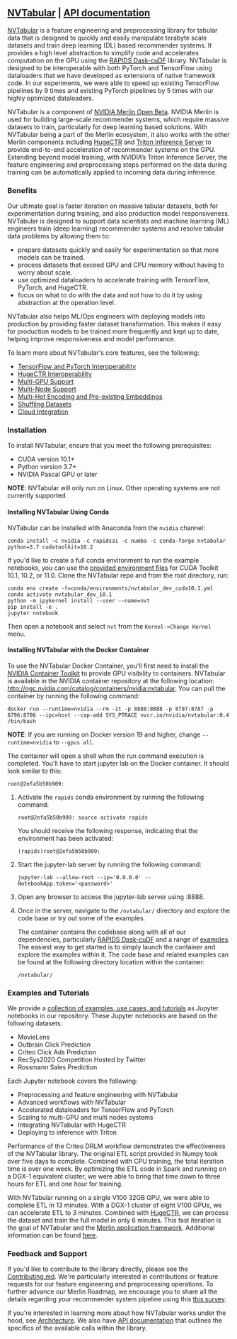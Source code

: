## [NVTabular](https://github.com/NVIDIA/NVTabular) | [API documentation](https://nvidia.github.io/NVTabular/main/Introduction.html)

[NVTabular](https://github.com/NVIDIA/NVTabular) is a feature engineering and preprocessing library for tabular data that is designed to quickly and easily manipulate terabyte scale datasets and train deep learning (DL) based recommender systems. It provides a high level abstraction to simplify code and accelerates computation on the GPU using the [RAPIDS Dask-cuDF](https://github.com/rapidsai/cudf/tree/main/python/dask_cudf) library. NVTabular is designed to be interoperable with both PyTorch and TensorFlow using dataloaders that we have developed as extensions of native framework code. In our experiments, we were able to speed up existing TensorFlow pipelines by 9 times and existing PyTorch pipelines by 5 times with our highly optimized dataloaders.

NVTabular is a component of [NVIDIA Merlin Open Beta](https://developer.nvidia.com/nvidia-merlin). NVIDIA Merlin is used for building large-scale recommender systems, which require massive datasets to train, particularly for deep learning based solutions. With NVTabular being a part of the Merlin ecosystem, it also works with the other Merlin components including [HugeCTR](https://github.com/NVIDIA/HugeCTR) and [Triton Inference Server](https://github.com/NVIDIA/tensorrt-inference-server) to provide end-to-end acceleration of recommender systems on the GPU. Extending beyond model training, with NVIDIA’s Triton Inference Server, the feature engineering and preprocessing steps performed on the data during training can be automatically applied to incoming data during inference.

### Benefits 

Our ultimate goal is faster iteration on massive tabular datasets, both for experimentation during training, and also production model responsiveness. NVTabular is designed to support data scientists and machine learning (ML) engineers train (deep learning) recommender systems and resolve tabular data problems by allowing them to:

* prepare datasets quickly and easily for experimentation so that more models can be trained.
* process datasets that exceed GPU and CPU memory without having to worry about scale.
* use optimized dataloaders to accelerate training with TensorFlow, PyTorch, and HugeCTR.
* focus on what to do with the data and not how to do it by using abstraction at the operation level.

NVTabular also helps ML/Ops engineers with deploying models into production by providing faster dataset transformation. This makes it easy for production models to be trained more frequently and kept up to date, helping improve responsiveness and model performance.

To learn more about NVTabular's core features, see the following:
* [TensorFlow and PyTorch Interoperability](docs/source/core_features.md#tensorflow-and-pytorch-interoperability)
* [HugeCTR Interoperability](docs/source/core_features.md#hugectr-interoperability)
* [Multi-GPU Support](docs/source/core_features.md#multi-gpu-support)
* [Multi-Node Support](docs/source/core_features.md#multi-node-support)
* [Multi-Hot Encoding and Pre-existing Embeddings](docs/source/core_features.md#multi-hot-encoding-and-pre-existing-embeddings)
* [Shuffling Datasets](docs/source/core_features.md#shuffling-datasets)
* [Cloud Integration](docs/source/core_features.md#cloud-integration)

### Installation

To install NVTabular, ensure that you meet the following prerequisites:
* CUDA version 10.1+
* Python version 3.7+
* NVIDIA Pascal GPU or later

**NOTE**: NVTabular will only run on Linux. Other operating systems are not currently supported.

#### Installing NVTabular Using Conda

NVTabular can be installed with Anaconda from the ```nvidia``` channel:

```
conda install -c nvidia -c rapidsai -c numba -c conda-forge nvtabular python=3.7 cudatoolkit=10.2
```

If you'd like to create a full conda environment to run the example notebooks, you can use the [provided environment files](https://github.com/NVIDIA/NVTabular/tree/main/conda/environments) for CUDA Toolkit 10.1, 10.2, or 11.0. Clone the NVTabular repo and from the root directory, run:

```
conda env create -f=conda/environments/nvtabular_dev_cuda10.1.yml
conda activate nvtabular_dev_10.1
python -m ipykernel install --user --name=nvt
pip install -e .
jupyter notebook
```
Then open a notebook and select `nvt` from the `Kernel->Change Kernel` menu.

#### Installing NVTabular with the Docker Container

To use the NVTabular Docker Container, you'll first need to install the [NVIDIA Container Toolkit](https://github.com/NVIDIA/nvidia-docker) to provide GPU visibility to containers. NVTabular is available in the NVIDIA container repository at the following location: http://ngc.nvidia.com/catalog/containers/nvidia:nvtabular. You can pull the container by running the following command:

```
docker run --runtime=nvidia --rm -it -p 8888:8888 -p 8797:8787 -p 8796:8786 --ipc=host --cap-add SYS_PTRACE nvcr.io/nvidia/nvtabular:0.4 /bin/bash
```

**NOTE**: If you are running on Docker version 19 and higher, change ```--runtime=nvidia``` to ```--gpus all```.

The container will open a shell when the run command execution is completed. You'll have to start jupyter lab on the Docker container. It should look similar to this:
```
root@2efa5b50b909:
```

1. Activate the ```rapids``` conda environment by running the following command:
   ```
   root@2efa5b50b909: source activate rapids
   ```

   You should receive the following response, indicating that the environment has been activated:
   ```
   (rapids)root@2efa5b50b909:
   ```

2. Start the jupyter-lab server by running the following command:
   ```
   jupyter-lab --allow-root --ip='0.0.0.0' --NotebookApp.token='<password>'
   ```

3. Open any browser to access the jupyter-lab server using <MachineIP>:8888.

4. Once in the server, navigate to the ```/nvtabular/``` directory and explore the code base or try out some of the examples.

   The container contains the codebase along with all of our dependencies, particularly [RAPIDS Dask-cuDF](https://github.com/rapidsai/cudf/tree/main/python/dask_cudf) and a range of [examples](./examples). The easiest way to get started is to simply launch the container and explore the examples within it. The code base and related examples can be found at the following directory location within the container:
   ```
   /nvtabular/
   ```

### Examples and Tutorials

We provide a [collection of examples, use cases, and tutorials](https://github.com/NVIDIA/NVTabular/tree/main/examples) as Jupyter notebooks in our repository. These Jupyter notebooks are based on the following datasets:

- MovieLens
- Outbrain Click Prediction
- Criteo Click Ads Prediction
- RecSys2020 Competition Hosted by Twitter
- Rossmann Sales Prediction

Each Jupyter notebook covers the following:

- Preprocessing and feature engineering with NVTabular
- Advanced workflows with NVTabular
- Accelerated dataloaders for TensorFlow and PyTorch
- Scaling to multi-GPU and multi nodes systems
- Integrating NVTabular with HugeCTR
- Deploying to inference with Triton

Performance of the Criteo DRLM workflow demonstrates the effectiveness of the NVTabular library. The original ETL script provided in Numpy took over five days to complete. Combined with CPU training, the total iteration time is over one week. By optimizing the ETL code in Spark and running on a DGX-1 equivalent cluster, we were able to bring that time down to three hours for ETL and one hour for training.

With NVTabular running on a single V100 32GB GPU, we were able to complete ETL in 13 minutes. With a DGX-1 cluster of eight V100 GPUs, we can accelerate ETL to 3 minutes. Combined with [HugeCTR](http://www.github.com/NVIDIA/HugeCTR/), we can process the dataset and train the full model in only 6 minutes. This fast iteration is the goal of NVTabular and the [Merlin application framework](https://developer.nvidia.com/nvidia-merlin). Additional information can be found [here](https://github.com/NVIDIA/NVTabular/tree/main/examples).   
    
### Feedback and Support

If you'd like to contribute to the library directly, please see the [Contributing.md](./CONTRIBUTING.md). We're particularly interested in contributions or feature requests for our feature engineering and preprocessing operations. To further advance our Merlin Roadmap, we encourage you to share all the details regarding your recommender system pipeline using this [this survey](https://developer.nvidia.com/merlin-devzone-survey).

If you're interested in learning more about how NVTabular works under the hood, see [Architecture](/docs/source/resources/architecture.md). We also have [API documentation](https://nvidia.github.io/NVTabular/main/resources/api/index.html) that outlines the specifics of the available calls within the library.

